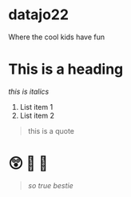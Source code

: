 # datajo22
Where the cool kids have fun

# This is a heading
*this is italics*

1. List item 1
2. List item 2

> this is a quote

# 😲 🐉 🍵

> *so true bestie*